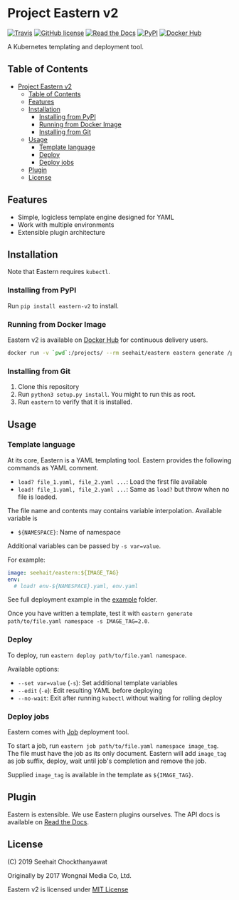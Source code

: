 # Project Eastern v2

[![Travis](https://api.travis-ci.com/seehait/eastern.svg?branch=master)](https://travis-ci.com/seehait/eastern)
[![GitHub license](https://img.shields.io/github/license/seehait/eastern.svg)](https://github.com/seehait/eastern/blob/master/LICENSE)
[![Read the Docs](https://readthedocs.org/projects/eastern-v2/badge/?version=latest)](https://eastern-v2.readthedocs.io/en/latest/?badge=latest)
[![PyPI](https://img.shields.io/pypi/v/eastern-v2.svg)](https://pypi.python.org/pypi/eastern-v2)
[![Docker Hub](https://img.shields.io/docker/build/seehait/eastern.svg)](https://hub.docker.com/r/seehait/eastern/)

A Kubernetes templating and deployment tool.

## Table of Contents

- [Project Eastern v2](#project-eastern-v2)
  - [Table of Contents](#table-of-contents)
  - [Features](#features)
  - [Installation](#installation)
    - [Installing from PyPI](#installing-from-pypi)
    - [Running from Docker Image](#running-from-docker-image)
    - [Installing from Git](#installing-from-git)
  - [Usage](#usage)
    - [Template language](#template-language)
    - [Deploy](#deploy)
    - [Deploy jobs](#deploy-jobs)
  - [Plugin](#plugin)
  - [License](#license)

## Features

* Simple, logicless template engine designed for YAML
* Work with multiple environments
* Extensible plugin architecture

## Installation

Note that Eastern requires `kubectl`.

### Installing from PyPI

Run `pip install eastern-v2` to install.

### Running from Docker Image

Eastern v2 is available on [Docker Hub](https://hub.docker.com/r/seehait/eastern/) for continuous delivery users.

```sh
docker run -v `pwd`:/projects/ --rm seehait/eastern eastern generate /projects/kubernetes.yaml
```

### Installing from Git

1. Clone this repository
2. Run `python3 setup.py install`. You might to run this as root.
3. Run `eastern` to verify that it is installed.

## Usage
### Template language 
At its core, Eastern is a YAML templating tool. Eastern provides the following commands as YAML comment.

- `load? file_1.yaml, file_2.yaml ...`: Load the first file available
- `load! file_1.yaml, file_2.yaml ...`: Same as `load?` but throw when no file is loaded.

The file name and contents may contains variable interpolation. Available variable is

- `${NAMESPACE}`: Name of namespace

Additional variables can be passed by `-s var=value`.

For example:

```yaml
image: seehait/eastern:${IMAGE_TAG}
env:
  # load! env-${NAMESPACE}.yaml, env.yaml
```

See full deployment example in the [example](example/) folder.

Once you have written a template, test it with `eastern generate path/to/file.yaml namespace -s IMAGE_TAG=2.0`.

### Deploy

To deploy, run `eastern deploy path/to/file.yaml namespace`.

Available options:

- `--set var=value` (`-s`): Set additional template variables
- `--edit` (`-e`): Edit resulting YAML before deploying
- `--no-wait`: Exit after running `kubectl` without waiting for rolling deploy

### Deploy jobs
Eastern comes with [Job](https://kubernetes.io/docs/concepts/workloads/controllers/jobs-run-to-completion/) deployment tool.

To start a job, run `eastern job path/to/file.yaml namespace image_tag`. The file must have the job as its only document. Eastern will add `image_tag` as job suffix, deploy, wait until job's completion and remove the job.

Supplied `image_tag` is available in the template as `${IMAGE_TAG}`.

## Plugin
Eastern is extensible. We use Eastern plugins ourselves. The API docs is available on [Read the Docs](https://eastern-v2.readthedocs.io/en/latest/).

## License
(C) 2019 Seehait Chockthanyawat

Originally by 2017 Wongnai Media Co, Ltd.

Eastern v2 is licensed under [MIT License](LICENSE)
